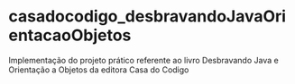 # casadocodigo_desbravandoJavaOrientacaoObjetos
Implementação do projeto prático referente ao livro Desbravando Java e Orientação a Objetos da editora Casa do Codigo
